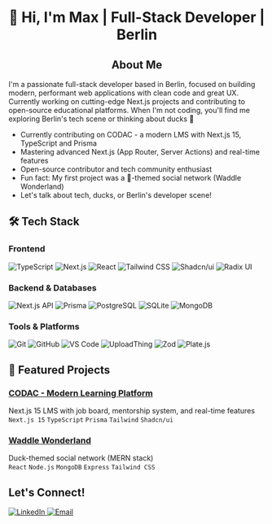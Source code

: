 
<h1 align="center">👋 Hi, I'm Max | Full-Stack Developer | Berlin</h1>

<h2 align="center">About Me</h2>

I'm a passionate full-stack developer based in Berlin, focused on building modern, performant web applications with clean code and great UX. Currently working on cutting-edge Next.js projects and contributing to open-source educational platforms. When I'm not coding, you'll find me exploring Berlin's tech scene or thinking about ducks 🦆

- Currently contributing on CODAC - a modern LMS with Next.js 15, TypeScript and Prisma
- Mastering advanced Next.js (App Router, Server Actions) and real-time features
- Open-source contributor and tech community enthusiast
- Fun fact: My first project was a 🦆-themed social network (Waddle Wonderland)
- Let's talk about tech, ducks, or Berlin's developer scene!

## 🛠 Tech Stack

### Frontend
![TypeScript](https://img.shields.io/badge/-TypeScript-3178C6?style=flat&logo=typescript&logoColor=white)
![Next.js](https://img.shields.io/badge/-Next.js-000000?style=flat&logo=next.js&logoColor=white)
![React](https://img.shields.io/badge/-React-61DAFB?style=flat&logo=react&logoColor=black)
![Tailwind CSS](https://img.shields.io/badge/-Tailwind_CSS-38B2AC?style=flat&logo=tailwind-css&logoColor=white)
![Shadcn/ui](https://img.shields.io/badge/-shadcn/ui-000000?style=flat&logo=react&logoColor=white)
![Radix UI](https://img.shields.io/badge/-Radix_UI-161618?style=flat&logo=radix-ui&logoColor=white)

### Backend & Databases
![Next.js API](https://img.shields.io/badge/-Next.js_API-000000?style=flat&logo=next.js&logoColor=white)
![Prisma](https://img.shields.io/badge/-Prisma-2D3748?style=flat&logo=prisma&logoColor=white)
![PostgreSQL](https://img.shields.io/badge/-PostgreSQL-4169E1?style=flat&logo=postgresql&logoColor=white)
![SQLite](https://img.shields.io/badge/-SQLite-003B57?style=flat&logo=sqlite&logoColor=white)
![MongoDB](https://img.shields.io/badge/-MongoDB-47A248?style=flat&logo=mongodb&logoColor=white)

### Tools & Platforms
![Git](https://img.shields.io/badge/-Git-F05032?style=flat&logo=git&logoColor=white)
![GitHub](https://img.shields.io/badge/-GitHub-181717?style=flat&logo=github&logoColor=white)
![VS Code](https://img.shields.io/badge/-VS_Code-007ACC?style=flat&logo=visual-studio-code&logoColor=white)
![UploadThing](https://img.shields.io/badge/-UploadThing-000000?style=flat&logo=uploadthing&logoColor=white)
![Zod](https://img.shields.io/badge/-Zod-1E1E1E?style=flat&logo=zod&logoColor=white)
![Plate.js](https://img.shields.io/badge/-Plate.js-000000?style=flat&logo=javascript&logoColor=white)

## 🌟 Featured Projects

### [CODAC - Modern Learning Platform](https://github.com/AlysonRTY/codac-25)
Next.js 15 LMS with job board, mentorship system, and real-time features  
`Next.js 15` `TypeScript` `Prisma` `Tailwind` `Shadcn/ui`

### [Waddle Wonderland](https://github.com/AlysonRTY/MERN-Project)
Duck-themed social network (MERN stack)  
`React` `Node.js` `MongoDB` `Express` `Tailwind CSS`


## Let's Connect!

<a href="https://www.linkedin.com/in/maximilian-pelzer/" target="_blank">
  <img src="https://img.shields.io/badge/-LinkedIn-0077B5?style=flat&logo=linkedin&logoColor=white" alt="LinkedIn"/>
</a>
<a href="mailto:variationsforpiano@gmail.com">
  <img src="https://img.shields.io/badge/-Email-D14836?style=flat&logo=gmail&logoColor=white" alt="Email"/>
</a>
